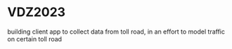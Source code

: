# VDZ2023
building client app to collect data from toll road, in an effort to model traffic on certain toll road
